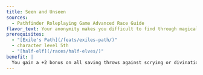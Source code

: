 ```yaml
---
title: Seen and Unseen
sources:
  - Pathfinder Roleplaying Game Advanced Race Guide
flavor_text: Your anonymity makes you difficult to find through magical or mundane means, and you have learned how to combat both of your progenitor races.
prerequisites:
  - "[Exile's Path](/feats/exiles-path/)"
  - character level 5th
  - "[half-elf](/races/half-elves/)"
benefit: |
  You gain a +2 bonus on all saving throws against scrying or divination effects. Additionally, you gain a +2 bonus on all Stealth checks, and elves, half-elves, and humans take a --4 penalty on all efforts to track you through the Survival skill.
---
```


